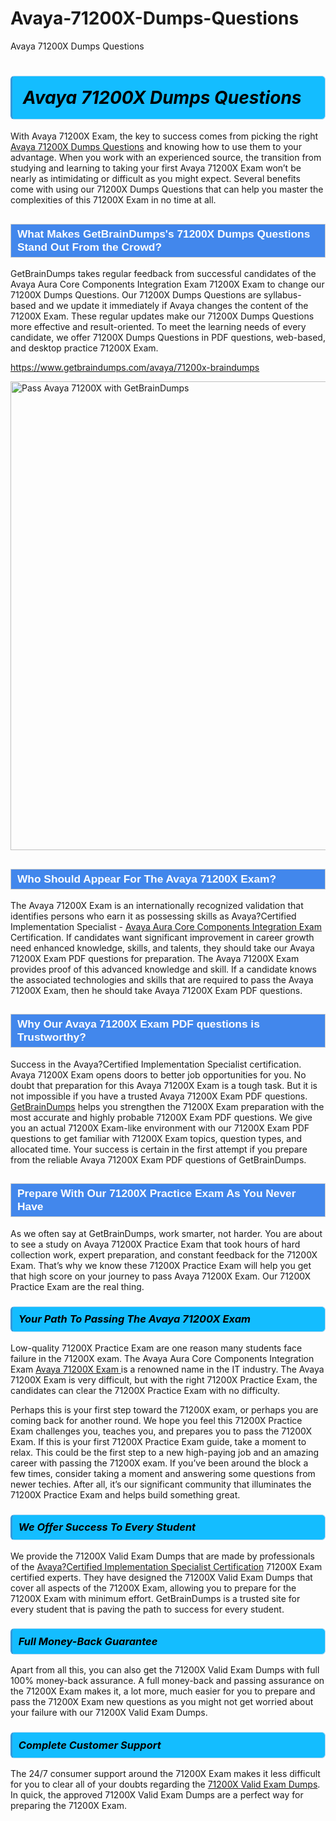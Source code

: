 # Avaya-71200X-Dumps-Questions
Avaya 71200X Dumps Questions
<h1><strong><span style="display: block; color: #000000; background: #14BDFF; border: 0.5px solid #AED6F1; border-left: 3px solid #3498DB; padding: .6em; border-radius: 6px;">                     <em>Avaya 71200X <span class="exam_variation">Dumps Questions</span> </em>                </span></strong>            </h1>                        <p>With Avaya 71200X Exam, the key to success comes from picking the right <a href="https://www.getbraindumps.com/avaya/71200x-braindumps">Avaya 71200X <span class="exam_variation">Dumps Questions</span></a> and             knowing how to use them to your advantage.             When you work with an experienced source, the transition from studying and learning to taking your first Avaya 71200X Exam             won’t be nearly as intimidating or difficult as you might expect. Several benefits come with using our 71200X <span class="exam_variation">Dumps Questions</span> that can             help you master the complexities of this 71200X Exam in no time at all.</p>                        <h2 style="background: #4287ec; border: 1px solid #cccccc; padding: 5px 10px;">                <span style="color: #ffffff;">                    <span style="font-size: 11pt;">                        <span style="line-height: normal;">                            <span style="font-family: Calibri,sans-serif;">                                <strong>                                    <span style="font-size: 13.0pt;">What Makes GetBrainDumps's 71200X <span class="exam_variation">Dumps Questions</span> Stand Out From the Crowd?</span>                                </strong>                            </span>                        </span>                    </span>                </span>            </h2>                        <p>GetBrainDumps takes regular feedback from successful candidates of the Avaya Aura Core Components Integration Exam 71200X Exam to change             our 71200X <span class="exam_variation">Dumps Questions</span>. Our 71200X <span class="exam_variation">Dumps Questions</span> are syllabus-based and we update it immediately if Avaya changes             the content of the 71200X Exam.             These regular updates make our 71200X <span class="exam_variation">Dumps Questions</span> more effective and result-oriented. To meet the learning needs of every candidate,             we offer 71200X <span class="exam_variation">Dumps Questions</span> in PDF questions, web-based, and desktop practice 71200X Exam.</p>                                    <p><a href="https://www.getbraindumps.com/avaya/71200x-braindumps">https://www.getbraindumps.com/avaya/71200x-braindumps</a></p>                        <p><a href="https://www.getbraindumps.com/"><img src="https://www.getbraindumps.com/images/get-updated-exam-questions-with-discount-getbraindumps.jpg" class="postImage" alt="Pass Avaya 71200X with GetBrainDumps" width="750"></a></p>                                        <h2 style="background: #4287ec; border: 1px solid #cccccc; padding: 5px 10px;">                <span style="color: #ffffff;">                    <span style="font-size: 11pt;">                        <span style="line-height: normal;">                            <span style="font-family: Calibri,sans-serif;">                                <strong>                                    <span style="font-size: 13.0pt;">Who Should Appear For The Avaya 71200X Exam?</span>                                </strong>                            </span>                        </span>                    </span>                </span>            </h2>                        <p>The Avaya 71200X Exam is an internationally recognized validation that identifies persons who earn it as possessing skills as             Avaya?Certified Implementation Specialist - <a href="https://www.getbraindumps.com/avaya/71200x-braindumps">Avaya Aura Core Components Integration Exam</a> Certification. If candidates want significant improvement in             career growth need enhanced knowledge, skills, and talents, they should take our Avaya 71200X <span class="exam_variation2">Exam PDF questions</span> for preparation.             The Avaya 71200X Exam provides proof of this advanced knowledge and skill. If a candidate knows the associated technologies and skills             that are required to pass the Avaya 71200X Exam, then he should take Avaya 71200X <span class="exam_variation2">Exam PDF questions</span>.</p>                        <h2 style="background: #4287ec; border: 1px solid #cccccc; padding: 5px 10px;">                <span style="color: #ffffff;">                    <span style="font-size: 11pt;">                        <span style="line-height: normal;">                            <span style="font-family: Calibri,sans-serif;">                                <strong>                                    <span style="font-size: 13.0pt;">Why Our Avaya 71200X <span class="exam_variation2">Exam PDF questions</span> is Trustworthy?</span>                                </strong>                            </span>                        </span>                    </span>                </span>            </h2>                        <p>Success in the Avaya?Certified Implementation Specialist certification. Avaya 71200X Exam opens doors to better job opportunities for you.             No doubt that preparation for this Avaya 71200X Exam is a tough task. But it is not impossible if you have a trusted Avaya 71200X <span class="exam_variation2">Exam PDF questions</span>.             <a href="https://www.getbraindumps.com/">GetBrainDumps</a> helps you strengthen the 71200X Exam preparation with the most accurate and highly probable 71200X <span class="exam_variation2">Exam PDF questions</span>. We give you an             actual 71200X Exam-like environment with our 71200X <span class="exam_variation2">Exam PDF questions</span> to get familiar with 71200X Exam topics, question types, and allocated time.             Your success is certain in the first attempt if you prepare from the reliable Avaya 71200X <span class="exam_variation2">Exam PDF questions</span> of GetBrainDumps.</p>                        <h2 style="background: #4287ec; border: 1px solid #cccccc; padding: 5px 10px;">                <span style="color: #ffffff;">                    <span style="font-size: 11pt;">                        <span style="line-height: normal;">                            <span style="font-family: Calibri,sans-serif;">                                <strong>                                    <span style="font-size: 13.0pt;">Prepare With Our 71200X <span class="exam_variation3">Practice Exam</span> As You Never Have</span>                                </strong>                            </span>                        </span>                    </span>                </span>            </h2>                        <p>As we often say at GetBrainDumps, work smarter, not harder. You are about to see a study on Avaya 71200X <span class="exam_variation3">Practice Exam</span> that took hours of hard collection work,             expert preparation, and constant feedback for the 71200X Exam. That’s why we know these 71200X <span class="exam_variation3">Practice Exam</span> will help you get that high score on your             journey to pass Avaya 71200X Exam. Our 71200X <span class="exam_variation3">Practice Exam</span> are the real thing.</p>                        <h3>                <strong>                    <span style="display: block; color: #000000; background: #14BDFF; border: 0.5px solid #AED6F1; border-left: 3px solid #3498DB; padding: .6em; border-radius: 6px;">                        <em>Your Path To Passing The Avaya 71200X Exam</em>                    </span>                </strong>            </h3>                        <p>Low-quality 71200X <span class="exam_variation3">Practice Exam</span> are one reason many students face failure in the 71200X exam. The Avaya Aura Core Components Integration Exam <a href="https://www.getbraindumps.com/avaya-braindumps.html">Avaya 71200X Exam </a>             is a renowned name in the IT industry. The Avaya 71200X Exam is very difficult, but with the right 71200X <span class="exam_variation3">Practice Exam</span>, the candidates can clear the             71200X <span class="exam_variation3">Practice Exam</span> with no difficulty.</p>                        <p>Perhaps this is your first step toward the 71200X exam, or perhaps you are coming back for another round. We hope you feel this             71200X <span class="exam_variation3">Practice Exam</span> challenges you,             teaches you, and prepares you to pass the 71200X Exam. If this is your first 71200X <span class="exam_variation3">Practice Exam</span> guide, take a moment to relax. This could be the first step to             a new high-paying job and an amazing career with passing the 71200X exam. If you’ve been around the block a few times, consider taking a moment and             answering some questions from newer techies. After all, it’s our significant community that illuminates the 71200X <span class="exam_variation3">Practice Exam</span> and helps build something great.</p>                        <h3>                <strong>                    <span style="display: block; color: #000000; background: #14BDFF; border: 0.5px solid #AED6F1; border-left: 3px solid #3498DB; padding: .6em; border-radius: 6px;">                        <em>We Offer Success To Every Student</em>                    </span>                </strong>            </h3>                        <p>We provide the 71200X <span class="exam_variation4">Valid Exam Dumps</span> that are made by professionals of the <a href="https://www.getbraindumps.com/avaya/acis-braindumps.html">Avaya?Certified Implementation Specialist Certification</a> 71200X Exam certified experts.             They have designed the 71200X <span class="exam_variation4">Valid Exam Dumps</span> that cover all aspects of the 71200X Exam, allowing you to prepare for the            71200X Exam with minimum effort.             GetBrainDumps is a trusted site for every student that is paving the path to success for every student.</p>                        <h3>                <strong>                    <span style="display: block; color: #000000; background: #14BDFF; border: 0.5px solid #AED6F1; border-left: 3px solid #3498DB; padding: .6em; border-radius: 6px;">                        <em>Full Money-Back Guarantee</em>                    </span>                </strong>            </h3>                        <p>Apart from all this, you can also get the 71200X <span class="exam_variation4">Valid Exam Dumps</span> with full 100% money-back assurance. A full money-back and passing assurance on             the 71200X Exam makes it,             a lot more, much easier for you to prepare and pass the 71200X Exam new questions as you might             not get worried about your failure with our 71200X <span class="exam_variation4">Valid Exam Dumps</span>.</p>                                    <h3>                <strong>                    <span style="display: block; color: #000000; background: #14BDFF; border: 0.5px solid #AED6F1; border-left: 3px solid #3498DB; padding: .6em; border-radius: 6px;">                        <em>Complete Customer Support</em>                    </span>                </strong>            </h3>                        <p>The 24/7 consumer support around the 71200X Exam makes it less difficult for you to clear all of your doubts regarding the <a href="https://www.getbraindumps.com/avaya/71200x-braindumps">71200X <span class="exam_variation4">Valid Exam Dumps</span></a>. In quick,             the approved 71200X <span class="exam_variation4">Valid Exam Dumps</span> are a perfect way for preparing the 71200X Exam.</p>                    
